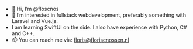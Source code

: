 - 👋 Hi, I’m @floscnos
- 👀 I’m interested in fullstack webdevelopment, preferably something with Laravel and Vue.js.
- I am learning SwiftUI on the side. I also have experience with Python, C# and C++.
- 📫 You can reach me via: floris@floriscnossen.nl
